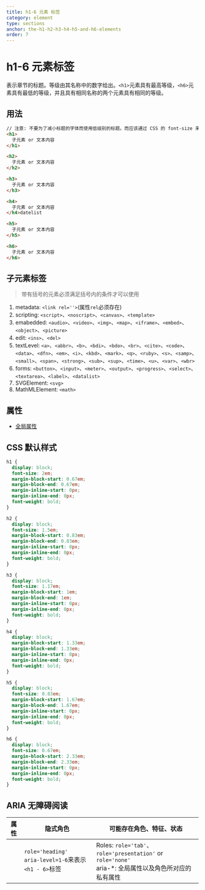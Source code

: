 ```yaml
---
title: h1-6 元素 标签
category: element
type: sections
anchor: the-h1-h2-h3-h4-h5-and-h6-elements
order: 7
---
```


# h1-6 元素标签

表示章节的标题。等级由其名称中的数字给出。`<h1>`元素具有最高等级，`<h6>`元素具有最低的等级，并且具有相同名称的两个元素具有相同的等级。

## 用法

```html
// 注意: 不要为了减小标题的字体而使用低级别的标题。而应该通过 CSS 的 font-size 来改变
<h1>
  子元素 or 文本内容
</h1>

<h2>
  子元素 or 文本内容
</h2>

<h3>
  子元素 or 文本内容
</h3>

<h4>
  子元素 or 文本内容
</h4>datelist

<h5>
  子元素 or 文本内容
</h5>

<h6>
  子元素 or 文本内容
</h6>
```

## 子元素标签

>带有括号的元素必须满足括号内的条件才可以使用

1. metadata: `<link rel=''>`(属性`rel`必须存在)
1. scripting: `<script>`、`<noscript>`、`<canvas>`、`<template>`
1. emabedded: `<audio>`、`<video>`、`<img>`、`<map>`、`<iframe>`、`<embed>`、`<object>`、`<picture>`
1. edit: `<ins>`、`<del>`
1. textLevel: `<a>`、`<abbr>`、`<b>`、`<bdi>`、`<bdo>`、`<br>`、`<cite>`、`<code>`、`<data>`、`<dfn>`、`<em>`、`<i>`、`<kbd>`、`<mark>`、`<q>`、`<ruby>`、`<s>`、`<samp>`、`<small>`、`<span>`、`<strong>`、`<sub>`、`<sup>`、`<time>`、`<u>`、`<var>`、`<wbr>`
1. forms: `<button>`、`<input>`、`<meter>`、`<output>`、`<progress>`、`<select>`、`<textarea>`、`<label>`、`<datalist>`
1. SVGElement: `<svg>`
1. MathMLElement: `<math>`

## 属性

* [全局属性](/front-end/HTML/attribute#anchor-全局属性)

## CSS 默认样式

```css
h1 {
  display: block;
  font-size: 2em;
  margin-block-start: 0.67em;
  margin-block-end: 0.67em;
  margin-inline-start: 0px;
  margin-inline-end: 0px;
  font-weight: bold;
}

h2 {
  display: block;
  font-size: 1.5em;
  margin-block-start: 0.83em;
  margin-block-end: 0.83em;
  margin-inline-start: 0px;
  margin-inline-end: 0px;
  font-weight: bold;
}

h3 {
  display: block;
  font-size: 1.17em;
  margin-block-start: 1em;
  margin-block-end: 1em;
  margin-inline-start: 0px;
  margin-inline-end: 0px;
  font-weight: bold;
}

h4 {
  display: block;
  margin-block-start: 1.33em;
  margin-block-end: 1.33em;
  margin-inline-start: 0px;
  margin-inline-end: 0px;
  font-weight: bold;
}

h5 {
  display: block;
  font-size: 0.83em;
  margin-block-start: 1.67em;
  margin-block-end: 1.67em;
  margin-inline-start: 0px;
  margin-inline-end: 0px;
  font-weight: bold;
}

h6 {
  display: block;
  font-size: 0.67em;
  margin-block-start: 2.33em;
  margin-block-end: 2.33em;
  margin-inline-start: 0px;
  margin-inline-end: 0px;
  font-weight: bold;
}
```

## ARIA 无障碍阅读

| 属性 | 隐式角色 | 可能存在角色、特征、状态 |
| ---- | ---- | ---- |
| | `role='heading'` <br> `aria-level=1-6`来表示`<h1 - 6>`标签 | Roles: `role='tab'`、`role='presentation'` or `role='none'` <br> aria-*: 全局属性以及角色所对应的私有属性 |
